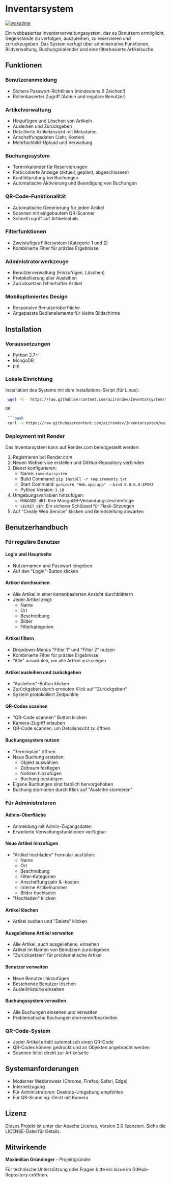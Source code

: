 # Inventarsystem

[![wakatime](https://wakatime.com/badge/user/30b8509f-5e17-4d16-b6b8-3ca0f3f936d3/project/8a380b7f-389f-4a7e-8877-0fe9e1a4c243.svg)](https://wakatime.com/badge/user/30b8509f-5e17-4d16-b6b8-3ca0f3f936d3/project/8a380b7f-389f-4a7e-8877-0fe9e1a4c243)

Ein webbasiertes Inventarverwaltungssystem, das es Benutzern ermöglicht, Gegenstände zu verfolgen, auszuleihen, zu reservieren und zurückzugeben. Das System verfügt über administrative Funktionen, Bildverwaltung, Buchungskalender und eine filterbasierte Artikelsuche.

## Funktionen

### Benutzeranmeldung
- Sichere Passwort-Richtlinien (mindestens 6 Zeichen!)
- Rollenbasierter Zugriff (Admin und reguläre Benutzer)

### Artikelverwaltung
- Hinzufügen und Löschen von Artikeln
- Ausleihen und Zurückgeben
- Detaillierte Artikelansicht mit Metadaten
- Anschaffungsdaten (Jahr, Kosten)
- Mehrfachbild-Upload und Verwaltung

### Buchungssystem
- Terminkalender für Reservierungen
- Farbcodierte Anzeige (aktuell, geplant, abgeschlossen)
- Konfliktprüfung bei Buchungen
- Automatische Aktivierung und Beendigung von Buchungen

### QR-Code-Funktionalität
- Automatische Generierung für jeden Artikel
- Scannen mit eingebautem QR-Scanner
- Schnellzugriff auf Artikeldetails

### Filterfunktionen
- Zweistufiges Filtersystem (Kategorie 1 und 2)
- Kombinierte Filter für präzise Ergebnisse

### Administratorwerkzeuge
- Benutzerverwaltung (Hinzufügen, Löschen)
- Protokollierung aller Ausleihen
- Zurücksetzen fehlerhafter Artikel

### Mobiloptimiertes Design
- Responsive Benutzeroberfläche
- Angepasste Bedienelemente für kleine Bildschirme

## Installation

### Voraussetzungen
- Python 3.7+
- MongoDB
- pip

### Lokale Einrichtung
Installation des Systems mit dem Installations-Skript (für Linux):

```bash
 wget -O - https://raw.githubusercontent.com/aiirondev/Inventarsystem/main/start-codespace.sh | sudo bash

OR
 
 ```bash
 curl -s https://raw.githubusercontent.com/aiirondev/Inventarsystem/main/start-codespace.sh | sudo bash
 ```

### Deployment mit Render
Das Inventarsystem kann auf Render.com bereitgestellt werden:

1. Registrieren bei Render.com
2. Neuen Webservice erstellen und GitHub-Repository verbinden
3. Dienst konfigurieren:
   - Name: `inventarsystem`
   - Build Command: `pip install -r requirements.txt`
   - Start Command: `gunicorn "Web.app:app" --bind 0.0.0.0:$PORT`
   - Python Version: `3.10`
4. Umgebungsvariablen hinzufügen:
   - `MONGODB_URI`: Ihre MongoDB-Verbindungszeichenfolge
   - `SECRET_KEY`: Ein sicherer Schlüssel für Flask-Sitzungen
5. Auf "Create Web Service" klicken und Bereitstellung abwarten

## Benutzerhandbuch

### Für reguläre Benutzer

#### Login und Hauptseite
- Nutzernamen und Passwort eingeben
- Auf den "Login"-Button klicken

#### Artikel durchsuchen
- Alle Artikel in einer kartenbasierten Ansicht durchblättern
- Jeder Artikel zeigt:
  - Name
  - Ort
  - Beschreibung
  - Bilder
  - Filterkategorien

#### Artikel filtern
- Dropdown-Menüs "Filter 1" und "Filter 2" nutzen
- Kombinierte Filter für präzise Ergebnisse
- "Alle" auswählen, um alle Artikel anzuzeigen

#### Artikel ausleihen und zurückgeben
- "Ausleihen"-Button klicken
- Zurückgeben durch erneuten Klick auf "Zurückgeben"
- System protokolliert Zeitpunkte

#### QR-Codes scannen
- "QR-Code scannen" Button klicken
- Kamera-Zugriff erlauben
- QR-Code scannen, um Detailansicht zu öffnen

#### Buchungssystem nutzen
- "Terminplan" öffnen
- Neue Buchung erstellen:
  - Objekt auswählen
  - Zeitraum festlegen
  - Notizen hinzufügen
  - Buchung bestätigen
- Eigene Buchungen sind farblich hervorgehoben
- Buchung stornieren durch Klick auf "Ausleihe stornieren"

### Für Administratoren

#### Admin-Oberfläche
- Anmeldung mit Admin-Zugangsdaten
- Erweiterte Verwaltungsfunktionen verfügbar

#### Neue Artikel hinzufügen
- "Artikel hochladen" Formular ausfüllen:
  - Name
  - Ort
  - Beschreibung
  - Filter-Kategorien
  - Anschaffungsjahr & -kosten
  - Interne Artikelnummer
  - Bilder hochladen
- "Hochladen" klicken

#### Artikel löschen
- Artikel suchen und "Delete" klicken

#### Ausgeliehene Artikel verwalten
- Alle Artikel, auch ausgeliehene, einsehen
- Artikel im Namen von Benutzern zurückgeben
- "Zurücksetzen" für problematische Artikel

#### Benutzer verwalten
- Neue Benutzer hinzufügen
- Bestehende Benutzer löschen
- Ausleihhistorie einsehen

#### Buchungssystem verwalten
- Alle Buchungen einsehen und verwalten
- Problematische Buchungen stornieren/bearbeiten

### QR-Code-System
- Jeder Artikel erhält automatisch einen QR-Code
- QR-Codes können gedruckt und an Objekten angebracht werden
- Scannen leitet direkt zur Artikelseite

## Systemanforderungen
- Moderner Webbrowser (Chrome, Firefox, Safari, Edge)
- Internetzugang
- Für Administratoren: Desktop-Umgebung empfohlen
- Für QR-Scanning: Gerät mit Kamera

## Lizenz
Dieses Projekt ist unter der Apache License, Version 2.0 lizenziert. Siehe die LICENSE-Datei für Details.

## Mitwirkende
**Maximilian Gründinger** - Projektgründer

Für technische Unterstützung oder Fragen bitte ein Issue im GitHub-Repository eröffnen.
